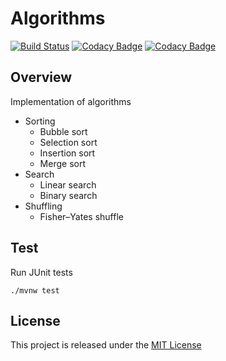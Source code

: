 # Algorithms
[![Build Status](https://travis-ci.org/nmuzychuk/algorithms.svg?branch=master)](https://travis-ci.org/nmuzychuk/algorithms)
[![Codacy Badge](https://api.codacy.com/project/badge/Grade/34ce58f5d3e4458fa64596699c09432c)](https://www.codacy.com/app/nmuzychuk/algorithms)
[![Codacy Badge](https://api.codacy.com/project/badge/Coverage/34ce58f5d3e4458fa64596699c09432c)](https://www.codacy.com/app/nmuzychuk/algorithms)

## Overview
Implementation of algorithms
- Sorting
    - Bubble sort
    - Selection sort
    - Insertion sort
    - Merge sort
- Search
    - Linear search
    - Binary search
- Shuffling
    - Fisher–Yates shuffle

## Test
Run JUnit tests
```
./mvnw test
```

## License
This project is released under the [MIT License](LICENSE.txt)
